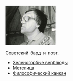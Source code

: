 ![](semakov_leonid.jpg)

Советский бард и поэт.

* [Зеленогорбые верблюды](Зеленогорбые%20верблюды)
* [Метелица](Метелица)
* [Философический канкан](Философический%20канкан)